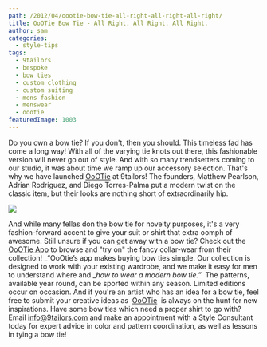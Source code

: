 ```yaml
---
path: /2012/04/oootie-bow-tie-all-right-all-right-all-right/
title: OoOTie Bow Tie - All Right, All Right, All Right.
author: sam
categories: 
  - style-tips
tags: 
  - 9tailors
  - bespoke
  - bow ties
  - custom clothing
  - custom suiting
  - mens fashion
  - menswear
  - oootie
featuredImage: 1003
---
```

Do you own a bow tie? If you don't, then you should. This timeless fad has come a long way! With all of the varying tie knots out there, this fashionable version will never go out of style. And with so many trendsetters coming to our studio, it was about time we ramp up our accessory selection. That's why we have launched [OoOTie](http://www.oootie.com/) at 9tailors! The founders, Matthew Pearlson, Adrian Rodriguez, and Diego Torres-Palma put a modern twist on the classic item, but their looks are nothing short of extraordinarily hip.

[![](http://3.bp.blogspot.com/-tLeBtZCm0go/T5byp6ix1WI/AAAAAAAAANY/QEJ9PpO2Iwg/s400/OoOtie-White-Com_TM.gif)](http://3.bp.blogspot.com/-tLeBtZCm0go/T5byp6ix1WI/AAAAAAAAANY/QEJ9PpO2Iwg/s1600/OoOtie-White-Com_TM.gif)

And while many fellas don the bow tie for novelty purposes, it's a very fashion-forward accent to give your suit or shirt that extra oomph of awesome. Still unsure if you can get away with a bow tie? Check out the [OoOTie App](http://www.oootie.com/mobile-app) to browse and "try on" the fancy collar-wear from their collection! _“OoOtie’s app makes buying bow ties simple. Our collection is designed to work with your existing wardrobe, and we make it easy for men to understand where and __how to wear a modern bow tie.”_  The patterns, available year round, can be sported within any season. Limited editions occur on occasion. And if you're an artist who has an idea for a bow tie, feel free to submit your creative ideas as  [OoOTie](http://www.oootie.com/)  is always on the hunt for new inspirations. Have some bow ties which need a proper shirt to go with? Email [info@9tailors.com](mailto:info@9tailors.com) and make an appointment with a Style Consultant today for expert advice in color and pattern coordination, as well as lessons in tying a bow tie!